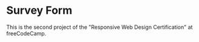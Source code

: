 # Survey Form
This is the second project of the "Responsive Web Design Certification" at freeCodeCamp.

